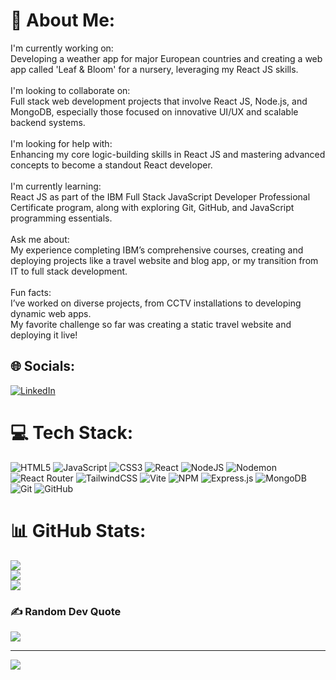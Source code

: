 # 💫 About Me:
I'm currently working on:<br>Developing a weather app for major European countries and creating a web app called 'Leaf & Bloom' for a nursery, leveraging my React JS skills.<br><br>I'm looking to collaborate on:<br>Full stack web development projects that involve React JS, Node.js, and MongoDB, especially those focused on innovative UI/UX and scalable backend systems.<br><br>I'm looking for help with:<br>Enhancing my core logic-building skills in React JS and mastering advanced concepts to become a standout React developer.<br><br>I'm currently learning:<br>React JS as part of the IBM Full Stack JavaScript Developer Professional Certificate program, along with exploring Git, GitHub, and JavaScript programming essentials.<br><br>Ask me about:<br>My experience completing IBM’s comprehensive courses, creating and deploying projects like a travel website and blog app, or my transition from IT to full stack development.<br><br>Fun facts:<br>I’ve worked on diverse projects, from CCTV installations to developing dynamic web apps.<br>My favorite challenge so far was creating a static travel website and deploying it live!


## 🌐 Socials:
[![LinkedIn](https://img.shields.io/badge/LinkedIn-%230077B5.svg?logo=linkedin&logoColor=white)](https://linkedin.com/in/https://www.linkedin.com/in/muhammadsheraz-gforcode) 

# 💻 Tech Stack:
![HTML5](https://img.shields.io/badge/html5-%23E34F26.svg?style=for-the-badge&logo=html5&logoColor=white) ![JavaScript](https://img.shields.io/badge/javascript-%23323330.svg?style=for-the-badge&logo=javascript&logoColor=%23F7DF1E) ![CSS3](https://img.shields.io/badge/css3-%231572B6.svg?style=for-the-badge&logo=css3&logoColor=white) ![React](https://img.shields.io/badge/react-%2320232a.svg?style=for-the-badge&logo=react&logoColor=%2361DAFB) ![NodeJS](https://img.shields.io/badge/node.js-6DA55F?style=for-the-badge&logo=node.js&logoColor=white) ![Nodemon](https://img.shields.io/badge/NODEMON-%23323330.svg?style=for-the-badge&logo=nodemon&logoColor=%BBDEAD) ![React Router](https://img.shields.io/badge/React_Router-CA4245?style=for-the-badge&logo=react-router&logoColor=white) ![TailwindCSS](https://img.shields.io/badge/tailwindcss-%2338B2AC.svg?style=for-the-badge&logo=tailwind-css&logoColor=white) ![Vite](https://img.shields.io/badge/vite-%23646CFF.svg?style=for-the-badge&logo=vite&logoColor=white) ![NPM](https://img.shields.io/badge/NPM-%23CB3837.svg?style=for-the-badge&logo=npm&logoColor=white) ![Express.js](https://img.shields.io/badge/express.js-%23404d59.svg?style=for-the-badge&logo=express&logoColor=%2361DAFB) ![MongoDB](https://img.shields.io/badge/MongoDB-%234ea94b.svg?style=for-the-badge&logo=mongodb&logoColor=white) ![Git](https://img.shields.io/badge/git-%23F05033.svg?style=for-the-badge&logo=git&logoColor=white) ![GitHub](https://img.shields.io/badge/github-%23121011.svg?style=for-the-badge&logo=github&logoColor=white)
# 📊 GitHub Stats:
![](https://github-readme-stats.vercel.app/api?username=sm718036&theme=ayu-mirage&hide_border=false&include_all_commits=true&count_private=true)<br/>
![](https://github-readme-streak-stats.herokuapp.com/?user=sm718036&theme=ayu-mirage&hide_border=false)<br/>
![](https://github-readme-stats.vercel.app/api/top-langs/?username=sm718036&theme=ayu-mirage&hide_border=false&include_all_commits=true&count_private=true&layout=compact)

### ✍️ Random Dev Quote
![](https://quotes-github-readme.vercel.app/api?type=horizontal&theme=radical)

---
[![](https://visitcount.itsvg.in/api?id=sm718036&icon=4&color=3)](https://visitcount.itsvg.in)

<!-- Proudly created with GPRM ( https://gprm.itsvg.in ) -->

